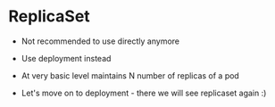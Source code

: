 # ReplicaSet

- Not recommended to use directly anymore 

- Use deployment instead

- At very basic level maintains N number of replicas of a pod

- Let's move on to deployment - there we will see replicaset again :)